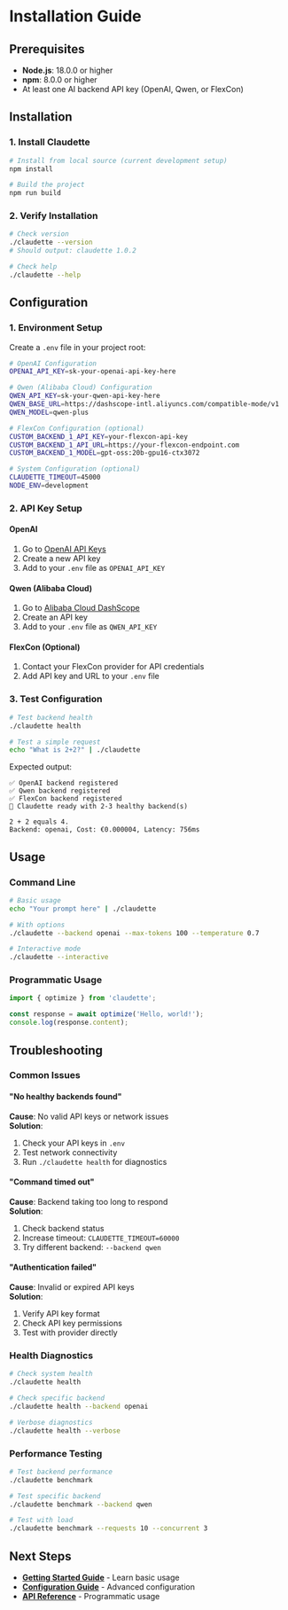 # Installation Guide

## Prerequisites

- **Node.js**: 18.0.0 or higher
- **npm**: 8.0.0 or higher
- At least one AI backend API key (OpenAI, Qwen, or FlexCon)

## Installation

### 1. Install Claudette

```bash
# Install from local source (current development setup)
npm install

# Build the project
npm run build
```

### 2. Verify Installation

```bash
# Check version
./claudette --version
# Should output: claudette 1.0.2

# Check help
./claudette --help
```

## Configuration

### 1. Environment Setup

Create a `.env` file in your project root:

```bash
# OpenAI Configuration
OPENAI_API_KEY=sk-your-openai-api-key-here

# Qwen (Alibaba Cloud) Configuration  
QWEN_API_KEY=sk-your-qwen-api-key-here
QWEN_BASE_URL=https://dashscope-intl.aliyuncs.com/compatible-mode/v1
QWEN_MODEL=qwen-plus

# FlexCon Configuration (optional)
CUSTOM_BACKEND_1_API_KEY=your-flexcon-api-key
CUSTOM_BACKEND_1_API_URL=https://your-flexcon-endpoint.com
CUSTOM_BACKEND_1_MODEL=gpt-oss:20b-gpu16-ctx3072

# System Configuration (optional)
CLAUDETTE_TIMEOUT=45000
NODE_ENV=development
```

### 2. API Key Setup

#### OpenAI
1. Go to [OpenAI API Keys](https://platform.openai.com/api-keys)
2. Create a new API key
3. Add to your `.env` file as `OPENAI_API_KEY`

#### Qwen (Alibaba Cloud)
1. Go to [Alibaba Cloud DashScope](https://dashscope.aliyuncs.com/)
2. Create an API key
3. Add to your `.env` file as `QWEN_API_KEY`

#### FlexCon (Optional)
1. Contact your FlexCon provider for API credentials
2. Add API key and URL to your `.env` file

### 3. Test Configuration

```bash
# Test backend health
./claudette health

# Test a simple request
echo "What is 2+2?" | ./claudette
```

Expected output:
```
✅ OpenAI backend registered
✅ Qwen backend registered
✅ FlexCon backend registered
🚀 Claudette ready with 2-3 healthy backend(s)

2 + 2 equals 4.
Backend: openai, Cost: €0.000004, Latency: 756ms
```

## Usage

### Command Line

```bash
# Basic usage
echo "Your prompt here" | ./claudette

# With options
./claudette --backend openai --max-tokens 100 --temperature 0.7

# Interactive mode
./claudette --interactive
```

### Programmatic Usage

```typescript
import { optimize } from 'claudette';

const response = await optimize('Hello, world!');
console.log(response.content);
```

## Troubleshooting

### Common Issues

#### "No healthy backends found"
**Cause**: No valid API keys or network issues  
**Solution**: 
1. Check your API keys in `.env`
2. Test network connectivity
3. Run `./claudette health` for diagnostics

#### "Command timed out"
**Cause**: Backend taking too long to respond  
**Solution**:
1. Check backend status
2. Increase timeout: `CLAUDETTE_TIMEOUT=60000`
3. Try different backend: `--backend qwen`

#### "Authentication failed"
**Cause**: Invalid or expired API keys  
**Solution**:
1. Verify API key format
2. Check API key permissions
3. Test with provider directly

### Health Diagnostics

```bash
# Check system health
./claudette health

# Check specific backend
./claudette health --backend openai

# Verbose diagnostics  
./claudette health --verbose
```

### Performance Testing

```bash
# Test backend performance
./claudette benchmark

# Test specific backend
./claudette benchmark --backend qwen

# Test with load
./claudette benchmark --requests 10 --concurrent 3
```

## Next Steps

- **[Getting Started Guide](getting-started.md)** - Learn basic usage
- **[Configuration Guide](configuration.md)** - Advanced configuration
- **[API Reference](../api/core-api.md)** - Programmatic usage